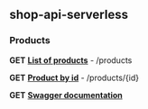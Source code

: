 ## shop-api-serverless

### Products

**GET** [**List of products**](https://8ioa6ypaxe.execute-api.us-east-1.amazonaws.com/dev/products "List of products") - /products

**GET** [**Product by id**](https://8ioa6ypaxe.execute-api.us-east-1.amazonaws.com/dev/products/7562ec4b-b13c-45c5-9b45-fc73c44a80ba "Product by id") - /products/{id}

**GET** [**Swagger documentation**](https://f6io7dyywb.execute-api.us-east-1.amazonaws.com/dev/swagger "**Swagger documentation**")